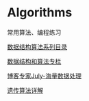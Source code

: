 # Algorithms
常用算法、编程练习

[数据结构算法系列目录](http://www.cnblogs.com/skywang12345/p/3603935.html)

[数据结构和算法专栏](http://blog.csdn.net/column/details/datastructure2.html)

[博客专家July-海量数据处理](http://blog.csdn.net/v_july_v/article/category/1106578)

[遗传算法详解](http://blog.csdn.net/u010451580/article/details/51178225)
